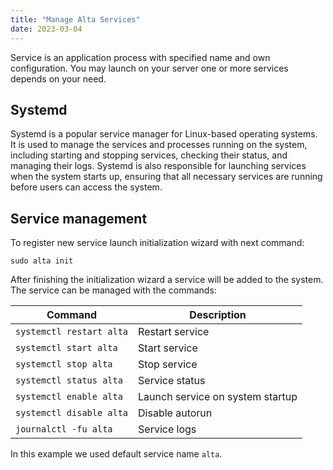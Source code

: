 ```yaml
---
title: "Manage Alta Services"
date: 2023-03-04
---
```


Service is an application process with specified name and own configuration. You may launch on your server one or more services depends on your need.

## Systemd

Systemd is a popular service manager for Linux-based operating systems. It is used to manage the services and processes running on the system, including starting and stopping services, checking their status, and managing their logs. Systemd is also responsible for launching services when the system starts up, ensuring that all necessary services are running before users can access the system.

## Service management

To register new service launch initialization wizard with next command:

```
sudo alta init
```

After finishing the initialization wizard a service will be added to the system. The service can be managed with the commands:

| Command | Description |
| --- | --- |
| `systemctl restart alta` | Restart service |
| `systemctl start alta` | Start service |
| `systemctl stop alta` | Stop service |
| `systemctl status alta` | Service status |
| `systemctl enable alta` | Launch service on system startup |
| `systemctl disable alta` | Disable autorun |
| `journalctl -fu alta` | Service logs |

In this example we used default service name `alta`.